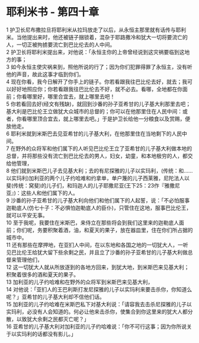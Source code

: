 # 耶利米书 - 第四十章
  
 1 护卫长尼布撒拉旦将耶利米从拉玛放走了以后，从永恒主那里就有话传与耶利米。当他提出来时，他还被链子捆锁着，混杂于耶路撒冷和犹大一切将要流亡的人，一切正被拘掳要流亡到巴比伦去的人中间。  
 2 护卫长将耶利米提出来，对他说：「永恒主你的上帝曾经说到这灾祸要临到这地方的事；  
 3 如今永恒主使灾祸来到，照他所说的行了；因为你们犯罪得罪了永恒主，没有听他的声音，故此这事才临到你们。  
 4 现在你看，我今日解开了你手上的链子。你若看跟我往巴比伦去好，就去；我可以好好地照应你；你若看跟我往巴比伦去不好，就不必去。看哪，全地都在你面前；你看哪里好，哪里合宜去，就上哪里去吧！  
 5 你若看回去好(经文有残缺)，就回到沙番的孙子亚希甘的儿子基大利那里去吧；基大利是巴比伦王立做犹大众城市的总督的；你可以在他那里住在人民中间：或者，你看哪里顶合宜去，就上哪里去吧。」于是护卫长给他一分粮食以及赏赐，便放他走。  
 6 耶利米就到米斯巴去见亚希甘的儿子基大利，在他那里住在当地剩下的人民中间。  
 7 在野外的众将军和他们属下的人听见巴比伦王立了亚希甘的儿子基大利做本地的总督，并将那些没有流亡到巴比伦去的男人，妇女，幼童，和本地极穷的人，都交给他管理，  
 8 他们就到米斯巴儿子去见基大利；去的有尼探雅的儿子以实玛利，(传统：和……以实玛利)加利亚的两个儿子约哈难和约拿单，单户篾的儿子西莱雅，尼陀法人以斐(传统：窝斐)的儿子们，和玛迦人的儿子耶撒尼亚(王下25：23作『雅撒尼亚』)：这些人和他们属下的人。  
 9 沙番的孙子亚希甘的儿子基大利向他们和他们属下的人起誓，说：「不必怕服事迦勒底人(仿七十子：不必惧怕迦勒底人的臣仆)，只管住在这地，服事巴比伦王，就可以平安无事。  
 10 至于我呢，我要住在米斯巴，来侍立在那些将会到我们这里来的迦勒底人面前；你们呢，务要积聚着酒，油，和夏天的果子，放在器皿里，住在你们所占据的城市中。  
 11 还有那些在摩押地，在亚扪人中间，在以东地和各国之地的一切犹大人，一听见巴比伦王给犹大留下些余剩之民，并且立了沙番的孙子亚希甘的儿子基大利做总督来管理他们，  
 12 这一切犹大人就从所放逐到的各地方回来，到犹大地，到米斯巴来见基大利；积聚着很多的酒和夏天的果子。  
 13 加利亚的儿子约哈难和在野外的众将军到米斯巴来见基大利，  
 14 对他说：「亚扪人的王巴利斯打发尼探雅的儿子以实玛利来要击杀你，你知道么呢？」亚希甘的儿子基大利却不信他们话。  
 15 加利亚的儿子约哈难在米斯巴私下对基大利说：「请容我去击杀尼探雅的儿子以实玛利，必没有人会知道的。何必让他来击杀你，使集合到你这里来的犹大人都分散，以致犹大余剩之民都灭亡呢？」  
 16 亚希甘的儿子基大利对加利亚的儿子约哈难说：「你不可行这事；因为你所说关于以实玛利的话都没有影儿。」